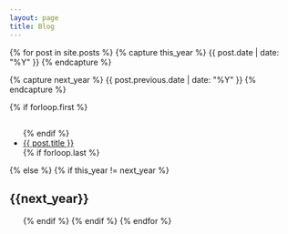 ```yaml
---
layout: page
title: Blog
---
```


{% for post in site.posts  %}
  {% capture this_year %}
    {{ post.date | date: "%Y" }}
  {% endcapture %}

  {% capture next_year %}
    {{ post.previous.date | date: "%Y" }}
  {% endcapture %}

  {% if forloop.first %}
  <h2 id="{{ this_year }}-ref"></h2>
  <ul>
  {% endif %}
  <li class="pv2"><a href="{{ post.url }}">{{ post.title }}</a></li>
  {% if forloop.last %}
  </ul>
  {% else %}
  {% if this_year != next_year %}
  </ul>
  <h2 id="{{ next_year }}-ref">{{next_year}}</h2>
  <ul>
  {% endif %}
  {% endif %}
{% endfor %}
